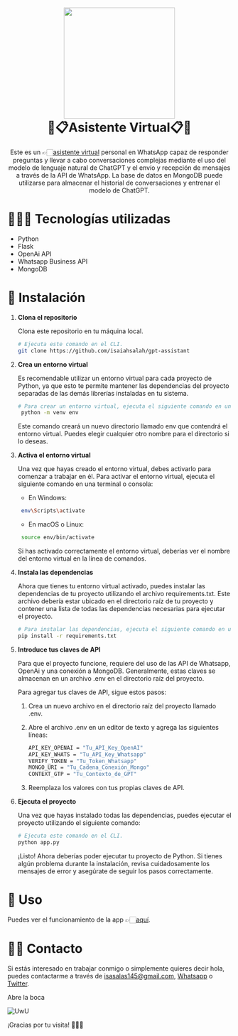 <h1 align="center">
<img width=250 src='https://www.digitaltrends.com/wp-content/uploads/2023/04/chatgpt-whatsapp-image.jpg'/>  
<br/>
  💫📋Asistente Virtual📋💫
</h1>
<p align="center">
    Este es un 👉🏻<a href="http://www.isaias.work">asistente virtual</a> personal en WhatsApp capaz de responder preguntas y llevar a cabo conversaciones complejas mediante el uso del modelo de lenguaje natural de ChatGPT y el envío y recepción de mensajes a través de la API de WhatsApp. La base de datos en MongoDB puede utilizarse para almacenar el historial de conversaciones y entrenar el modelo de ChatGPT.
    </p>

# 🧑🏻‍💻 Tecnologías utilizadas

- Python
- Flask
- OpenAi API
- Whatsapp Business API
- MongoDB

# 🚀 Instalación

1. **Clona el repositorio**

   Clona este repositorio en tu máquina local.

   ```sh
   # Ejecuta este comando en el CLI.
   git clone https://github.com/isaiahsalah/gpt-assistant
   ```

2. **Crea un entorno virtual**

   Es recomendable utilizar un entorno virtual para cada proyecto de Python, ya que esto te permite mantener las dependencias del proyecto separadas de las demás librerías instaladas en tu sistema.

   ```sh
   # Para crear un entorno virtual, ejecuta el siguiente comando en una terminal o consola
    python -m venv env
   ```

   Este comando creará un nuevo directorio llamado env que contendrá el entorno virtual. Puedes elegir cualquier otro nombre para el directorio si lo deseas.

3. **Activa el entorno virtual**

   Una vez que hayas creado el entorno virtual, debes activarlo para comenzar a trabajar en él. Para activar el entorno virtual, ejecuta el siguiente comando en una terminal o consola:

   - En Windows:

   ```sh
    env\Scripts\activate
   ```

   - En macOS o Linux:

   ```sh
    source env/bin/activate
   ```

   Si has activado correctamente el entorno virtual, deberías ver el nombre del entorno virtual en la línea de comandos.

4. **Instala las dependencias**

   Ahora que tienes tu entorno virtual activado, puedes instalar las dependencias de tu proyecto utilizando el archivo requirements.txt. Este archivo debería estar ubicado en el directorio raíz de tu proyecto y contener una lista de todas las dependencias necesarias para ejecutar el proyecto.

   ```sh
   # Para instalar las dependencias, ejecuta el siguiente comando en una terminal o consola.
   pip install -r requirements.txt
   ```

5. **Introduce tus claves de API**

   Para que el proyecto funcione, requiere del uso de las API de Whatsapp, OpenAi y una conexión a MongoDB. Generalmente, estas claves se almacenan en un archivo .env en el directorio raíz del proyecto.

   Para agregar tus claves de API, sigue estos pasos:

   1. Crea un nuevo archivo en el directorio raíz del proyecto llamado .env.

   2. Abre el archivo .env en un editor de texto y agrega las siguientes líneas:

      ```sh
      API_KEY_OPENAI = "Tu_API_Key_OpenAI"
      API_KEY_WHATS = "Tu_API_Key_Whatsapp"
      VERIFY_TOKEN = "Tu_Token_Whatsapp"
      MONGO_URI = "Tu_Cadena_Conexión_Mongo"
      CONTEXT_GTP = "Tu_Contexto_de_GPT"
      ```

   3. Reemplaza los valores con tus propias claves de API.

6. **Ejecuta el proyecto**

   Una vez que hayas instalado todas las dependencias, puedes ejecutar el proyecto utilizando el siguiente comando:

   ```sh
   # Ejecuta este comando en el CLI.
   python app.py
   ```

   ¡Listo! Ahora deberías poder ejecutar tu proyecto de Python. Si tienes algún problema durante la instalación, revisa cuidadosamente los mensajes de error y asegúrate de seguir los pasos correctamente.

# 🫣 Uso

Puedes ver el funcionamiento de la app 👉🏻[aquí](http://www.isaias.work).

# 👋🏻 Contacto

Si estás interesado en trabajar conmigo o simplemente quieres decir hola, puedes contactarme a través de [isasalas145@gmail.com](mailto:isasalas145@gmail.com), [Whatsapp](https://api.whatsapp.com/send?phone=59170881108&text=%20) o [Twitter](https://twitter.com/isaiahSalah).

Abre la boca

![UwU](https://i.giphy.com/media/3o6Mb6n1senEQtbgdy/giphy.webp)

¡Gracias por tu visita! 🫶🏻🤓
